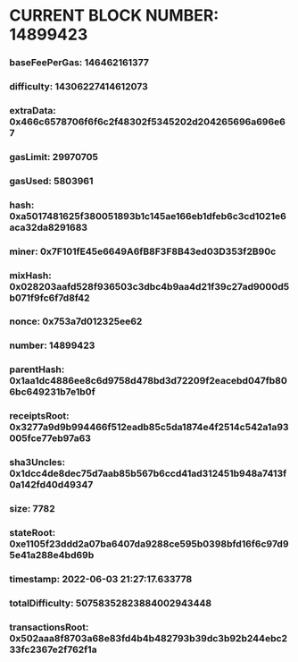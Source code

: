 # CURRENT BLOCK NUMBER: 14899423

### baseFeePerGas: 146462161377
### difficulty: 14306227414612073
### extraData: 0x466c6578706f6f6c2f48302f5345202d204265696a696e67
### gasLimit: 29970705
### gasUsed: 5803961
### hash: 0xa5017481625f380051893b1c145ae166eb1dfeb6c3cd1021e6aca32da8291683
### miner: 0x7F101fE45e6649A6fB8F3F8B43ed03D353f2B90c
### mixHash: 0x028203aafd528f936503c3dbc4b9aa4d21f39c27ad9000d5b071f9fc6f7d8f42
### nonce: 0x753a7d012325ee62
### number: 14899423
### parentHash: 0x1aa1dc4886ee8c6d9758d478bd3d72209f2eacebd047fb806bc649231b7e1b0f
### receiptsRoot: 0x3277a9d9b994466f512eadb85c5da1874e4f2514c542a1a93005fce77eb97a63
### sha3Uncles: 0x1dcc4de8dec75d7aab85b567b6ccd41ad312451b948a7413f0a142fd40d49347
### size: 7782
### stateRoot: 0xe1105f23ddd2a07ba6407da9288ce595b0398bfd16f6c97d95e41a288e4bd69b
### timestamp: 2022-06-03 21:27:17.633778
### totalDifficulty: 50758352823884002943448
### transactionsRoot: 0x502aaa8f8703a68e83fd4b4b482793b39dc3b92b244ebc233fc2367e2f762f1a
